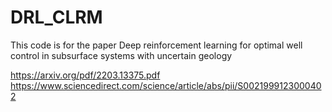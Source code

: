 # DRL_CLRM
This code is for the paper Deep reinforcement learning for optimal well control in subsurface systems with uncertain geology

https://arxiv.org/pdf/2203.13375.pdf
https://www.sciencedirect.com/science/article/abs/pii/S0021999123000402
